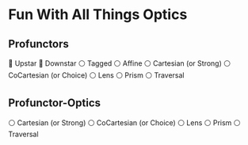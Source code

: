 # Fun With All Things Optics

## Profunctors
:large_orange_diamond: Upstar
:large_orange_diamond: Downstar
:white_circle: Tagged
:white_circle: Affine
:white_circle: Cartesian   (or Strong)
:white_circle: CoCartesian (or Choice)
:white_circle: Lens
:white_circle: Prism
:white_circle: Traversal

## Profunctor-Optics
:white_circle: Cartesian   (or Strong)
:white_circle: CoCartesian (or Choice)
:white_circle: Lens
:white_circle: Prism
:white_circle: Traversal
